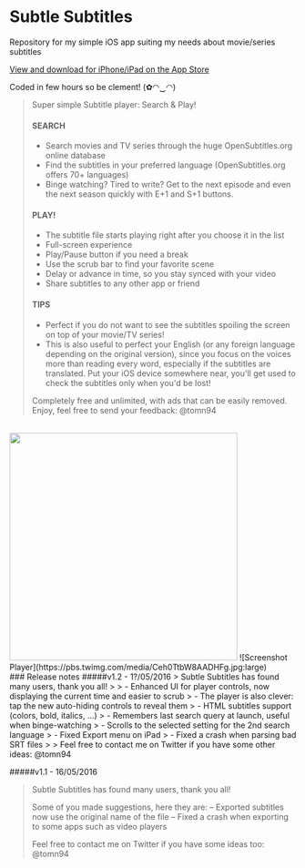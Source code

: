 # Subtle Subtitles
Repository for my simple iOS app suiting my needs about movie/series subtitles

[View and download for iPhone/iPad on the App Store](https://itunes.apple.com/app/apple-store/id1099663304?pt=104224803&ct=GitHub&mt=8)

Coded in few hours so be clement! (✿◠‿◠) 

> Super simple Subtitle player: Search & Play!
> 
> #### SEARCH
> - Search movies and TV series through the huge OpenSubtitles.org online database
> - Find the subtitles in your preferred language (OpenSubtitles.org offers 70+ languages)
> - Binge watching? Tired to write? Get to the next episode and even the next season quickly with E+1 and S+1 buttons.
> 
> #### PLAY!
> - The subtitle file starts playing right after you choose it in the list
> - Full-screen experience
> - Play/Pause button if you need a break
> - Use the scrub bar to find your favorite scene
> - Delay or advance in time, so you stay synced with your video
> - Share subtitles to any other app or friend
> 
> #### TIPS
> - Perfect if you do not want to see the subtitles spoiling the screen on top of your movie/TV series!
> - This is also useful to perfect your English (or any foreign language depending on the original version), since you focus on the voices more than reading every word, especially if the subtitles are translated. Put your iOS device somewhere near, you'll get used to check the subtitles only when you'd be lost!
> 
> Completely free and unlimited, with ads that can be easily removed.<br>
> Enjoy, feel free to send your feedback: @tomn94

<br>
<img src="https://pbs.twimg.com/media/Ceh0TjCXIAEVyBD.jpg:large" width="400" />
![Screenshot Player](https://pbs.twimg.com/media/Ceh0TtbW8AADHFg.jpg:large)


<br>
### Release notes
#####v1.2 - 1?/05/2016
> Subtle Subtitles has found many users, thank you all!
>
> - Enhanced UI for player controls, now displaying the current time and easier to scrub
> - The player is also clever: tap the new auto-hiding controls to reveal them
> - HTML subtitles support (colors, bold, italics, …)
> - Remembers last search query at launch, useful when binge-watching
> - Scrolls to the selected setting for the 2nd search language
> - Fixed Export menu on iPad
> - Fixed a crash when parsing bad SRT files
> 
> Feel free to contact me on Twitter if you have some other ideas: @tomn94

#####v1.1 - 16/05/2016
> Subtle Subtitles has found many users, thank you all!
>
> Some of you made suggestions, here they are:
> – Exported subtitles now use the original name of the file
> – Fixed a crash when exporting to some apps such as video players
> 
> Feel free to contact me on Twitter if you have some ideas too: @tomn94
